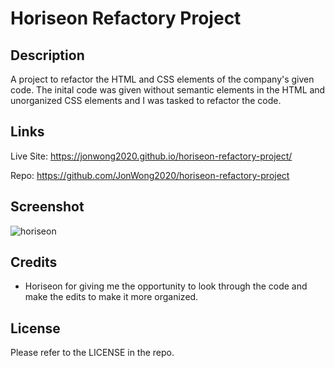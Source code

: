 # Horiseon Refactory Project

## Description

A project to refactor the HTML and CSS elements of the company's given code.  The inital code was given without semantic elements in the HTML and unorganized CSS elements and I was tasked to refactor the code.  

## Links

Live Site:  https://jonwong2020.github.io/horiseon-refactory-project/

Repo:  https://github.com/JonWong2020/horiseon-refactory-project

## Screenshot

![horiseon](https://media0.giphy.com/media/bBbe2drZlNcxuV6GYq/giphy.gif?cid=790b76119a446161b2ff03210346cfb7d28dc3e8410f9f7b&rid=giphy.gif)

## Credits

* Horiseon for giving me the opportunity to look through the code and make the edits to make it more organized. 

## License

Please refer to the LICENSE in the repo.